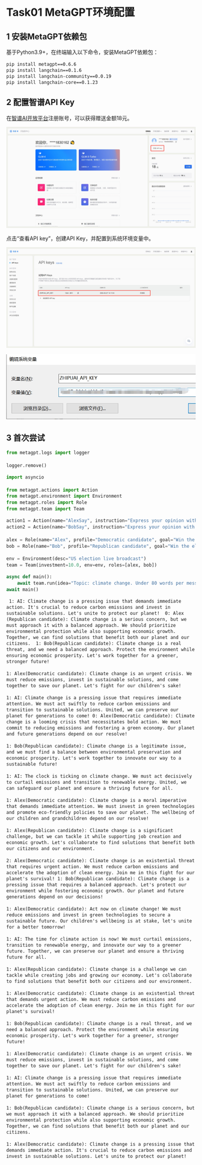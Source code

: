 # Task01 MetaGPT环境配置

## 1 安装MetaGPT依赖包

基于Python3.9+，在终端输入以下命令，安装MetaGPT依赖包：
```shell
pip install metagpt==0.6.6
pip install langchain==0.1.6
pip install langchain-community==0.0.19
pip install langchain-core==0.1.23
```

## 2 配置智谱API Key

在[智谱AI开放平台](https://open.bigmodel.cn/)注册账号，可以获得赠送金额18元。

![注册智谱AI开放平台账号](images/task01-01.png)

点击“查看API key”，创建API Key，并配置到系统环境变量中。

![创建API Key](images/task01-02.png)

![配置系统环境变量](images/task01-03.png)

## 3 首次尝试


```python
from metagpt.logs import logger

logger.remove()
```


```python
import asyncio

from metagpt.actions import Action
from metagpt.environment import Environment
from metagpt.roles import Role
from metagpt.team import Team
```


```python
action1 = Action(name="AlexSay", instruction="Express your opinion with emotion and don't repeat it")
action2 = Action(name="BobSay", instruction="Express your opinion with emotion and don't repeat it")

alex = Role(name="Alex", profile="Democratic candidate", goal="Win the election", actions=[action1], watch=[action2])
bob = Role(name="Bob", profile="Republican candidate", goal="Win the election", actions=[action2], watch=[action1])

env = Environment(desc="US election live broadcast")
team = Team(investment=10.0, env=env, roles=[alex, bob])
```


```python
async def main():
    await team.run(idea="Topic: climate change. Under 80 words per message.", send_to="Alex", n_round=5)
await main()
```

     1: AI: Climate change is a pressing issue that demands immediate action. It's crucial to reduce carbon emissions and invest in sustainable solutions. Let's unite to protect our planet!  0: Alex (Republican candidate): Climate change is a serious concern, but we must approach it with a balanced approach. We should prioritize environmental protection while also supporting economic growth. Together, we can find solutions that benefit both our planet and our citizens.  1: Bob(Republican candidate): Climate change is a real threat, and we need a balanced approach. Protect the environment while ensuring economic prosperity. Let's work together for a greener, stronger future! 
    
    1: Alex(Democratic candidate): Climate change is an urgent crisis. We must reduce emissions, invest in sustainable solutions, and come together to save our planet. Let's fight for our children's sake!
    
    1: AI: Climate change is a pressing issue that requires immediate attention. We must act swiftly to reduce carbon emissions and transition to sustainable solutions. United, we can preserve our planet for generations to come! 0: Alex(Democratic candidate): Climate change is a looming crisis that necessitates bold action. We must commit to reducing emissions and fostering a green economy. Our planet and future generations depend on our resolve!
    
    1: Bob(Republican candidate): Climate change is a legitimate issue, and we must find a balance between environmental preservation and economic prosperity. Let's work together to innovate our way to a sustainable future!
    
    1: AI: The clock is ticking on climate change. We must act decisively to curtail emissions and transition to renewable energy. United, we can safeguard our planet and ensure a thriving future for all.
    
    1: Alex(Democratic candidate): Climate change is a moral imperative that demands immediate attention. We must invest in green technologies and promote eco-friendly policies to save our planet. The wellbeing of our children and grandchildren depend on our resolve!
    
    1: Alex(Republican candidate): Climate change is a significant challenge, but we can tackle it while supporting job creation and economic growth. Let's collaborate to find solutions that benefit both our citizens and our environment.
    
    2: Alex(Democratic candidate): Climate change is an existential threat that requires urgent action. We must reduce carbon emissions and accelerate the adoption of clean energy. Join me in this fight for our planet's survival! 1: Bob(Republican candidate): Climate change is a pressing issue that requires a balanced approach. Let's protect our environment while fostering economic growth. Our planet and future generations depend on our decisions!
    
    1: Alex(Democratic candidate): Act now on climate change! We must reduce emissions and invest in green technologies to secure a sustainable future. Our children's wellbeing is at stake, let's unite for a better tomorrow!
    
    1: AI: The time for climate action is now! We must curtail emissions, transition to renewable energy, and innovate our way to a greener future. Together, we can preserve our planet and ensure a thriving future for all.
    
    1: Alex(Republican candidate): Climate change is a challenge we can tackle while creating jobs and growing our economy. Let's collaborate to find solutions that benefit both our citizens and our environment.
    
    1: Alex(Democratic candidate): Climate change is an existential threat that demands urgent action. We must reduce carbon emissions and accelerate the adoption of clean energy. Join me in this fight for our planet's survival!
    
    1: Bob(Republican candidate): Climate change is a real threat, and we need a balanced approach. Protect the environment while ensuring economic prosperity. Let's work together for a greener, stronger future!
    
    1: Alex(Democratic candidate): Climate change is an urgent crisis. We must reduce emissions, invest in sustainable solutions, and come together to save our planet. Let's fight for our children's sake!
    
    1: AI: Climate change is a pressing issue that requires immediate attention. We must act swiftly to reduce carbon emissions and transition to sustainable solutions. United, we can preserve our planet for generations to come!
    
    1: Bob(Republican candidate): Climate change is a serious concern, but we must approach it with a balanced approach. We should prioritize environmental protection while also supporting economic growth. Together, we can find solutions that benefit both our planet and our citizens.
    
    1: Alex(Democratic candidate): Climate change is a pressing issue that demands immediate action. It's crucial to reduce carbon emissions and invest in sustainable solutions. Let's unite to protect our planet!
